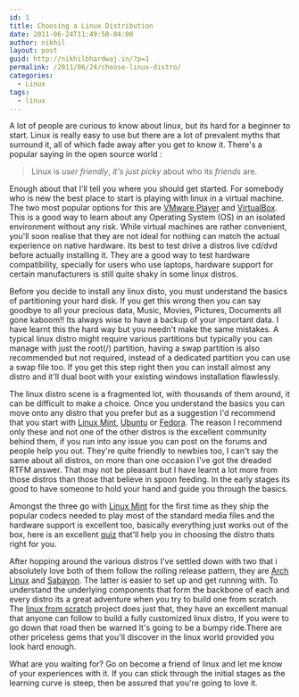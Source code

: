 ```yaml
---
id: 1
title: Choosing a Linux Distribution
date: 2011-06-24T11:49:50-04:00
author: nikhil
layout: post
guid: http://nikhilbhardwaj.in/?p=1
permalink: /2011/06/24/choose-linux-distro/
categories:
  - Linux
tags:
  - linux
---
```

A lot of people are curious to know about linux, but its hard for a beginner to start. Linux is really easy to use but there are a lot of prevalent myths that surround it, all of which fade away after you get to know it. There's a popular saying in the open source world :

> Linux is _user friendly_, _it's just picky_ about who its _friends_ are.

Enough about that I'll tell you where you should get started. For somebody who is new the best place to start is playing with linux in a virtual machine. The two most popular options for this are <a href="http://www.filehippo.com/download_vmware_player/" target="_blank">VMware Player</a> and <a href="http://www.virtualbox.org" target="_blank">VirtualBox</a>. This is a good way to learn about any Operating System (OS) in an isolated environment without any risk. While virtual machines are rather convenient, you'll soon realise that they are not ideal for nothing can match the actual experience on native hardware. Its best to test drive a distros live cd/dvd before actually installing it. They are a good way to test hardware compatibility, specially for users who use laptops, hardware support for certain manufacturers is still quite shaky in some linux distros.<!--more-->

Before you decide to install any linux disto, you must understand the basics of partitioning your hard disk. If you get this wrong then you can say goodbye to all your precious data, Music, Movies, Pictures, Documents all gone kaboom!! Its always wise to have a backup of your important data. I have learnt this the hard way but you needn't make the same mistakes. A typical linux distro might require various partitions but typically you can manage with just the root(/) partition, having a swap partition is also recommended but not required, instead of a dedicated partition you can use a swap file too. If you get this step right then you can install almost any distro and it'll dual boot with your existing windows installation flawlessly.

The linux distro scene is a fragmented lot, with thousands of them around, it can be difficult to make a choice. Once you understand the basics you can move onto any distro that you prefer but as a suggestion I'd recommend that you start with <a href="http://www.linuxmint.com" target="_blank">Linux Mint</a>, <a href="http://www.ubuntu.com" target="_blank">Ubuntu</a> or <a href="http://fedoraproject.org" target="_blank">Fedora</a>. The reason I recommend only these and not one of the other distros is the excellent community behind them, if you run into any issue you can post on the forums and people help you out. They're quite friendly to newbies too, I can't say the same about all distros, on more than one occasion I've got the dreaded RTFM answer. That may not be pleasant but I have learnt a lot more from those distros than those that believe in spoon feeding. In the early stages its good to have someone to hold your hand and guide you through the basics.

Amongst the three go with <a href="http://www.linuxmint.com/" target="_blank">Linux Mint</a> for the first time as they ship the popular codecs needed to play most of the standard media files and the hardware support is excellent too, basically everything just works out of the box, here is an excellent <a href="http://www.zegeniestudios.net/ldc/" target="_blank">quiz</a> that'll help you in choosing the distro thats right for you.

After hopping around the various distros I've settled down with two that i absolutely love both of them follow the rolling release pattern, they are <a href="http://archlinux.org" target="_blank">Arch Linux</a> and <a href="http://sabayon.org/" target="_blank">Sabayon</a>. The latter is easier to set up and get running with. To understand the underlying components that form the backbone of each and every distro its a great adventure when you try to build one from scratch. The <a href="http://www.linuxfromscratch.org" target="_blank">linux from scratch</a> project does just that, they have an excellent manual that anyone can follow to build a fully customized linux distro, If you were to go down that road then be warned It's going to be a bumpy ride.There are other priceless gems that you'll discover in the linux world provided you look hard enough.

What are you waiting for? Go on become a friend of linux and let me know of your experiences with it. If you can stick through the initial stages as the learning curve is steep, then be assured that you're going to love it.
